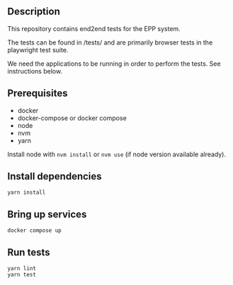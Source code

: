 ## Description

This repository contains end2end tests for the EPP system.

The tests can be found in /tests/ and are primarily browser tests in the playwright test suite.

We need the applications to be running in order to perform the tests. See instructions below.

## Prerequisites

- docker
- docker-compose or docker compose
- node
- nvm
- yarn

Install node with `nvm install` or `nvm use` (if node version available already).

## Install dependencies

```
yarn install
```

## Bring up services

```
docker compose up
```

## Run tests

```
yarn lint
yarn test
```
